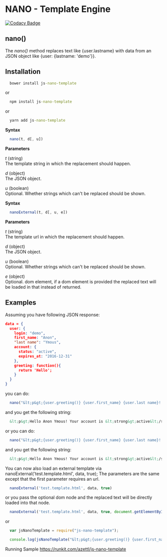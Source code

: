 NANO - Template Engine
=============================

[![Codacy Badge](https://api.codacy.com/project/badge/Grade/b709fa6c872242faa6c84e12c9f8d298)](https://www.codacy.com/app/azettl/nano?utm_source=github.com&utm_medium=referral&utm_content=azettl/nano&utm_campaign=badger)

## nano()

The *nano()* method replaces text like {user.lastname} with data from an JSON object like {user: {lastname: 'demo'}}.

## Installation
```cmd
  bower install js-nano-template
```

or 

```cmd
  npm install js-nano-template
```

or 

```cmd
  yarn add js-nano-template
```

**Syntax**

```javascript
  nano(t, d[, u])
```


**Parameters**

  *t* (string)   
  The template string in which the replacement should happen.

  *d* (object)   
  The JSON object.

  *u* (boolean)  
  Optional. Whether strings which can't be replaced should be shown.



  **Syntax**

  ```javascript
    nanoExternal(t, d[, u, e])
  ```


  **Parameters**

  *t* (string)   
  The template url in which the replacement should happen.

  *d* (object)   
  The JSON object.

  *u* (boolean)  
  Optional. Whether strings which can't be replaced should be shown.

  *e* (object)  
  Optional. dom element, if a dom element is provided the replaced text will be loaded in that instead of returned.


## Examples

Assuming you have following JSON response:

```json
data = {
  user: {
    login: "demo",
    first_name: "Anon",
    "last name": "Ymous",
    account: {
      status: "active",
      expires_at: "2016-12-31"
    },
    greeting: function(){
      return 'Hello';
    }
  }
}
```

you can do:

```javascript
  nano("&lt;p&gt;{user.greeting()} {user.first_name} {user.last name}! Your account is &lt;strong&gt;{user.account.status}&lt;/strong&gt; {user.nonexistingnode}&lt;/p&gt;", data)
```

and you get the following string:

```html
  &lt;p&gt;Hello Anon Ymous! Your account is &lt;strong&gt;active&lt;/strong&gt; &lt;/p&gt;
```

or you can do:

```javascript
  nano("&lt;p&gt;{user.greeting()} {user.first_name} {user.last name}! Your account is &lt;strong&gt;{user.account.status}&lt;/strong&gt; {user.nonexistingnode}&lt;/p&gt;", data, true)
```

and you get the following string:

```html
  &lt;p&gt;Hello Anon Ymous! Your account is &lt;strong&gt;active&lt;/strong&gt; {user.nonexistingnode}&lt;/p&gt;
```

You can now also load an external template via nanoExternal('test.template.html', data, true);
The parameters are the same except that the first parameter requires an url.

```javascript
  nanoExternal('test.template.html', data, true)
```

or you pass the optional dom node and the replaced text will be directly loaded into that node.

```javascript
  nanoExternal('test.template.html', data, true, document.getElementById('myId'))
```

or

```javascript
  var jsNanoTemplate = require("js-nano-template");

  console.log(jsNanoTemplate("&lt;p&gt;{user.greeting()} {user.first_name} {user.last name}! Your account is &lt;strong&gt;{user.account.status}&lt;/strong&gt; {user.nonexistingnode}&lt;/p&gt;", data));
```

Running Sample https://runkit.com/azettl/js-nano-template